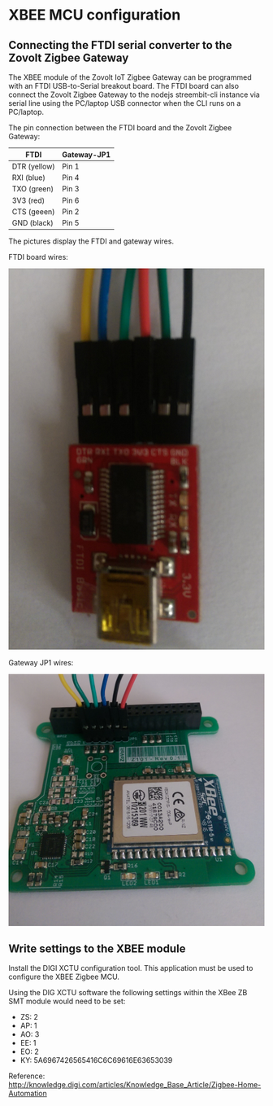 # XBEE MCU configuration

## Connecting the FTDI serial converter to the Zovolt Zigbee Gateway

The XBEE module of the Zovolt IoT Zigbee Gateway can be programmed with an FTDI USB-to-Serial breakout board. The FTDI board can also connect the Zovolt Zigbee Gateway to the nodejs streembit-cli instance via serial line using the PC/laptop USB connector when the CLI runs on a PC/laptop.

The pin connection between the FTDI board and the Zovolt Zigbee Gateway:

| FTDI			| Gateway-JP1	|
|---------------|---------------|
| DTR (yellow)	| Pin 1 		|
| RXI (blue)	| Pin 4 		|
| TXO (green)	| Pin 3 		|
| 3V3 (red)		| Pin 6 		|
| CTS (geeen)	| Pin 2			|
| GND (black)	| Pin 5			|


The pictures display the FTDI and gateway wires. 

FTDI board wires:

![FTDI wires](ftdi_to_gateway_pins.png?raw=true "FTDI wires")

Gateway JP1 wires:

![Gateway JP1](gateway_to_ftdi_pins.png?raw=true "Gateway JP1")

## Write settings to the XBEE module

Install the DIGI XCTU configuration tool. This application must be used to configure the XBEE Zigbee MCU.

Using the DIG XCTU software the following settings within the XBee ZB SMT module would need to be set:

- ZS: 2
- AP: 1
- AO: 3
- EE: 1
- EO: 2
- KY: 5A6967426565416C6C69616E63653039

Reference:
http://knowledge.digi.com/articles/Knowledge_Base_Article/Zigbee-Home-Automation



